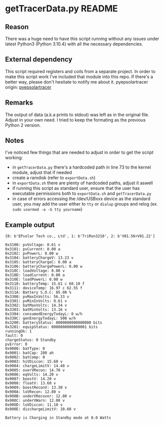 # getTracerData.py README

## Reason

There was a huge need to have this script running without any issues under latest Python3 (Python 3.10.4) with all the necessary dependencies.

## External dependency

This script required registers and coils from a separate project. In order to make this script work I've included that module into this repo. If there's a better way, please don't hesitate to notify me about it.
pyepsolartracer origin: [pyepsolartracer](https://github.com/kasbert/epsolar-tracer/tree/master/pyepsolartracer)

## Remarks

The output of data (a.k.a prints to stdout) was left as in the original file. Adjust in your own need. I tried to keep the formating as the previous Python 2 version.

## Notes

I've noticed few things that are needed to adjust in order to get the script working:
- in `getTracerData.py` there's a hardcoded path in line 73 to the kernel module, adjust that if needed
- create a ramdisk (refer to `exportData.sh`)
- in `exportData.sh` there are plenty of hardcoded paths, adjust it aswell
- if running this script as standard user, ensure that the user has executable permissions both to `exportData.sh` and `getTracerData.py`
- in case of errors accessing the /dev/USBxxx device as the standard user, you may add the user either to `tty` or `dialup` groups and relog (ex. `sudo usermod -a -G tty yourname`)

## Example output

```shell
{0: b'EPsolar Tech co., Ltd', 1: b'TriRon3210', 2: b'V01.56+V01.22'}

0x3100: pvVoltage: 0.61 v
0x3101: pvCurrent: 0.00 a
0x3102: pvPowerL: 0.00 w
0x3104: batteryChargeV: 13.23 v
0x3105: batteryChargeC: 0.00 a
0x3106: batteryChargePowerL: 0.00 w
0x310C: loadVoltage: 0.00 v
0x310D: loadCurrent: 0.00 a
0x310E: loadPowerL: 0.00 w
0x3110: batteryTemp: 15.61 c 60.10 f
0x3111: deviceTemp: 16.97 c 62.55 f
0x311A: Battery S.O.C: 85.00 %
0x3300: pvMaxInVolts: 56.33 v
0x3301: pvMinInVolts: 0.61 v
0x3302: batMaxVolts: 14.34 v
0x3303: batMinVolts: 13.16 v
0x3304: consumedEnergyTodayL: 0 w/h
0x330C: genEnergyTodayL: 500 w/h
0x3200: batteryStatus: 0000000000000000 bits
0x3201: equipStatus: 0000000000000001 bits
runningOk: 1
fault: 0
chargeStatus: 0 Standby
pvError: 0
0x9000: batType: 0
0x9001: batCap: 280 ah
0x9002: batComp: 0
0x9003: hiVDiscon: 15.60 v
0x9004: chargeLimitV: 14.40 v
0x9005: overVRecon: 14.70 v
0x9006: eqVolts: 14.20 v
0x9007: boostV: 14.20 v
0x9008: floatV: 13.60 v
0x9009: boostReconV: 13.30 v
0x900A: loVRecon: 12.80 v
0x900B: underVRecover: 12.80 v
0x900C: underVWarn: 12.00 v
0x90OD: loVDiscon: 11.10 v
0x900E: dischargeLimitV: 10.60 v

Battery is Charging in Standby mode at 0.0 Watts
```